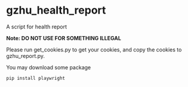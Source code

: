 # gzhu_health_report
A script for health report

**Note: DO NOT USE FOR SOMETHING ILLEGAL**

Please run get_cookies.py to get your cookies, and copy the cookies to gzhu_report.py.

You may download some package
```
pip install playwright
```

